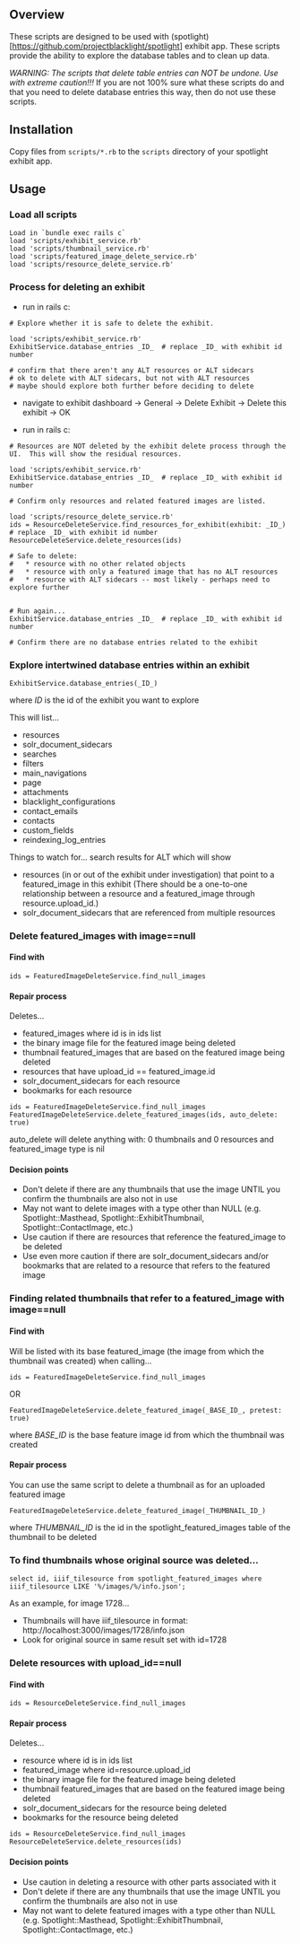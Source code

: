 ## Overview

These scripts are designed to be used with (spotlight)[https://github.com/projectblacklight/spotlight] exhibit app.
These scripts provide the ability to explore the database tables and to clean up data.

*WARNING: The scripts that delete table entries can NOT be undone.  Use with extreme caution!!!*
If you are not 100% sure what these scripts do and that you need to delete database entries this way, then do not use these scripts.

## Installation

Copy files from `scripts/*.rb` to the `scripts` directory of your spotlight exhibit app.

## Usage

### Load all scripts

```
Load in `bundle exec rails c`
load 'scripts/exhibit_service.rb'
load 'scripts/thumbnail_service.rb'
load 'scripts/featured_image_delete_service.rb'
load 'scripts/resource_delete_service.rb'
```

### Process for deleting an exhibit
    
* run in rails c:
 
```
# Explore whether it is safe to delete the exhibit.
 
load 'scripts/exhibit_service.rb'
ExhibitService.database_entries _ID_  # replace _ID_ with exhibit id number
 
# confirm that there aren't any ALT resources or ALT sidecars
# ok to delete with ALT sidecars, but not with ALT resources
# maybe should explore both further before deciding to delete
```

* navigate to exhibit dashboard → General → Delete Exhibit → Delete this exhibit → OK

* run in rails c:
 
``` 
# Resources are NOT deleted by the exhibit delete process through the UI.  This will show the residual resources.
 
load 'scripts/exhibit_service.rb'
ExhibitService.database_entries _ID_  # replace _ID_ with exhibit id number
 
# Confirm only resources and related featured images are listed.
 
load 'scripts/resource_delete_service.rb'
ids = ResourceDeleteService.find_resources_for_exhibit(exhibit: _ID_)  # replace _ID_ with exhibit id number
ResourceDeleteService.delete_resources(ids)
 
# Safe to delete:
#   * resource with no other related objects
#   * resource with only a featured image that has no ALT resources
#   * resource with ALT sidecars -- most likely - perhaps need to explore further
 
 
# Run again...
ExhibitService.database_entries _ID_  # replace _ID_ with exhibit id number
 
# Confirm there are no database entries related to the exhibit
```

### Explore intertwined database entries within an exhibit

```
ExhibitService.database_entries(_ID_)
```
where _ID_ is the id of the exhibit you want to explore

This will list...

* resources
* solr_document_sidecars
* searches
* filters
* main_navigations
* page
* attachments
* blacklight_configurations
* contact_emails
* contacts
* custom_fields
* reindexing_log_entries

Things to watch for...  search results for ALT which will show

* resources (in or out of the exhibit under investigation) that point to a featured_image in this exhibit (There should be a one-to-one relationship between a resource and a featured_image through resource.upload_id.)
* solr_document_sidecars that are referenced from multiple resources

### Delete featured_images with image==null

#### Find with
```
ids = FeaturedImageDeleteService.find_null_images
```

#### Repair process

Deletes...

* featured_images where id is in ids list
* the binary image file for the featured image being deleted
* thumbnail featured_images that are based on the featured image being deleted
* resources that have upload_id == featured_image.id
* solr_document_sidecars for each resource
* bookmarks for each resource

``` 
ids = FeaturedImageDeleteService.find_null_images
FeaturedImageDeleteService.delete_featured_images(ids, auto_delete: true)
```
auto_delete will delete anything with:  0 thumbnails and 0 resources and featured_image type is nil

#### Decision points

* Don't delete if there are any thumbnails that use the image UNTIL you confirm the thumbnails are also not in use
* May not want to delete images with a type other than NULL (e.g. Spotlight::Masthead, Spotlight::ExhibitThumbnail, Spotlight::ContactImage, etc.)
* Use caution if there are resources that reference the featured_image to be deleted
* Use even more caution if there are solr_document_sidecars and/or bookmarks that are related to a resource that refers to the featured image

### Finding related thumbnails that refer to a featured_image with image==null

#### Find with

Will be listed with its base featured_image (the image from which the thumbnail was created) when calling...

```
ids = FeaturedImageDeleteService.find_null_images
```
OR
```
FeaturedImageDeleteService.delete_featured_image(_BASE_ID_, pretest: true)
```
where _BASE_ID_ is the base feature image id from which the thumbnail was created

#### Repair process

You can use the same script to delete a thumbnail as for an uploaded featured image

```
FeaturedImageDeleteService.delete_featured_image(_THUMBNAIL_ID_)
```
where _THUMBNAIL_ID_ is the id in the spotlight_featured_images table of the thumbnail to be deleted

### To find thumbnails whose original source was deleted...

``` 
select id, iiif_tilesource from spotlight_featured_images where iiif_tilesource LIKE '%/images/%/info.json';
```

As an example, for image 1728...

* Thumbnails will have iiif_tilesource in format:   http://localhost:3000/images/1728/info.json
* Look for original source in same result set with id=1728

### Delete resources with upload_id==null

#### Find with

```
ids = ResourceDeleteService.find_null_images
```

#### Repair process

Deletes...

* resource where id is in ids list
* featured_image where id=resource.upload_id
* the binary image file for the featured image being deleted
* thumbnail featured_images that are based on the featured image being deleted
* solr_document_sidecars for the resource being deleted
* bookmarks for the resource being deleted

```
ids = ResourceDeleteService.find_null_images
ResourceDeleteService.delete_resources(ids)
```
 
#### Decision points

* Use caution in deleting a resource with other parts associated with it
* Don't delete if there are any thumbnails that use the image UNTIL you confirm the thumbnails are also not in use
* May not want to delete featured images with a type other than NULL (e.g. Spotlight::Masthead, Spotlight::ExhibitThumbnail, Spotlight::ContactImage, etc.)

